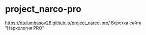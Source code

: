 # project_narco-pro
https://dtulumbasov28.github.io/project_narco-pro/
Верстка сайта "Наркология PRO"
